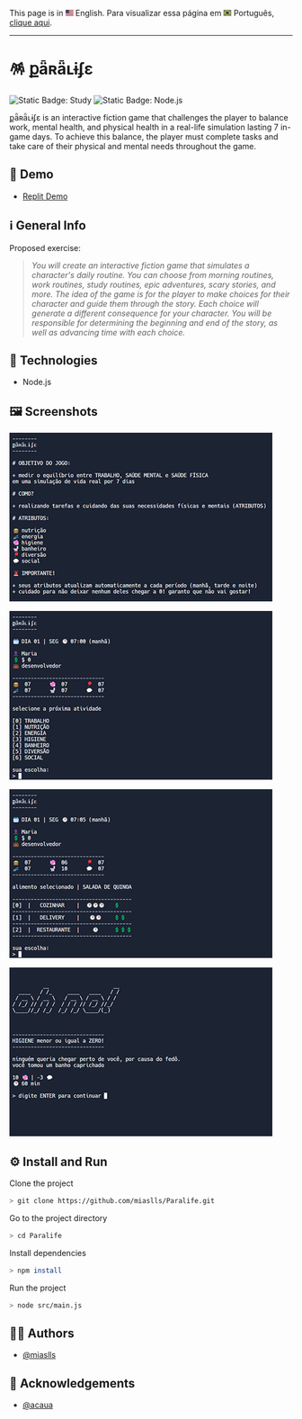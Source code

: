 This page is in <img src="assets/img/flag-en.png" width="14" alt="English"> English.
Para visualizar essa página em <img src="assets/img/flag-pt-br.png" width="14" alt="Português"> Português, [clique aqui](./README-ptbr.md).

---

# 🪅 քǟʀǟʟɨʄɛ

![Static Badge: Study](https://img.shields.io/badge/study-blue)
![Static Badge: Node.js](https://img.shields.io/badge/Node.js-5a5a5a?logo=nodedotjs)

քǟʀǟʟɨʄɛ is an interactive fiction game that challenges the player to balance work, mental health, and physical health in a real-life simulation lasting 7 in-game days. To achieve this balance, the player must complete tasks and take care of their physical and mental needs throughout the game.

## 🔗 Demo

- [Replit Demo](https://replit.com/@miaslls/Paralife-Demo?v=1)

## ℹ️ General Info

Proposed exercise:

> _You will create an interactive fiction game that simulates a character's daily routine. You can choose from morning routines, work routines, study routines, epic adventures, scary stories, and more. The idea of the game is for the player to make choices for their character and guide them through the story. Each choice will generate a different consequence for your character. You will be responsible for determining the beginning and end of the story, as well as advancing time with each choice._

## 🧮 Technologies

- Node.js

## 🖼️ Screenshots

![Paralife App Screenshot](assets/img/screenshot-01.gif)

![Paralife App Screenshot](assets/img/screenshot-02.gif)

![Paralife App Screenshot](assets/img/screenshot-03.gif)

![Paralife App Screenshot](assets/img/screenshot-04.gif)

## ⚙️ Install and Run

Clone the project

```bash
> git clone https://github.com/miaslls/Paralife.git
```

Go to the project directory

```bash
> cd Paralife
```

Install dependencies

```bash
> npm install
```

Run the project

```bash
> node src/main.js
```

## 👩‍💻 Authors

- [@miaslls](https://www.github.com/miaslls)

## 🫶 Acknowledgements

- [@acaua](https://github.com/acaua)

